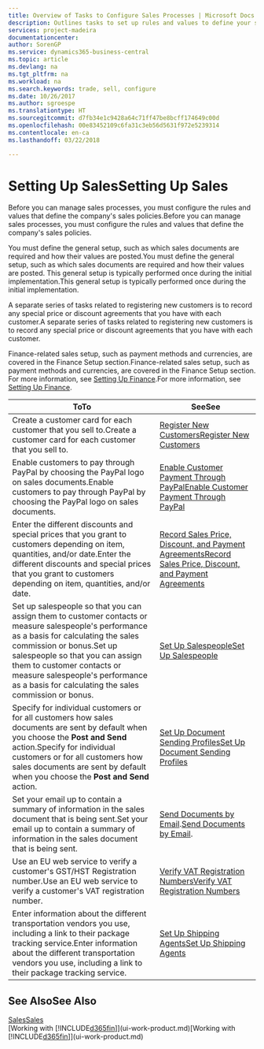 ```yaml
---
title: Overview of Tasks to Configure Sales Processes | Microsoft Docs
description: Outlines tasks to set up rules and values to define your sales policies and processes.
services: project-madeira
documentationcenter: 
author: SorenGP
ms.service: dynamics365-business-central
ms.topic: article
ms.devlang: na
ms.tgt_pltfrm: na
ms.workload: na
ms.search.keywords: trade, sell, configure
ms.date: 10/26/2017
ms.author: sgroespe
ms.translationtype: HT
ms.sourcegitcommit: d7fb34e1c9428a64c71ff47be8bcff174649c00d
ms.openlocfilehash: 00e83452109c6fa31c3eb56d5631f972e5239314
ms.contentlocale: en-ca
ms.lasthandoff: 03/22/2018

---
```

# <a name="setting-up-sales"></a><span data-ttu-id="f5c2b-103">Setting Up Sales</span><span class="sxs-lookup"><span data-stu-id="f5c2b-103">Setting Up Sales</span></span>
<span data-ttu-id="f5c2b-104">Before you can manage sales processes, you must configure the rules and values that define the company's sales policies.</span><span class="sxs-lookup"><span data-stu-id="f5c2b-104">Before you can manage sales processes, you must configure the rules and values that define the company's sales policies.</span></span>

<span data-ttu-id="f5c2b-105">You must define the general setup, such as which sales documents are required and how their values are posted.</span><span class="sxs-lookup"><span data-stu-id="f5c2b-105">You must define the general setup, such as which sales documents are required and how their values are posted.</span></span> <span data-ttu-id="f5c2b-106">This general setup is typically performed once during the initial implementation.</span><span class="sxs-lookup"><span data-stu-id="f5c2b-106">This general setup is typically performed once during the initial implementation.</span></span>

<span data-ttu-id="f5c2b-107">A separate series of tasks related to registering new customers is to record any special price or discount agreements that you have with each customer.</span><span class="sxs-lookup"><span data-stu-id="f5c2b-107">A separate series of tasks related to registering new customers is to record any special price or discount agreements that you have with each customer.</span></span>

<span data-ttu-id="f5c2b-108">Finance-related sales setup, such as payment methods and currencies, are covered in the Finance Setup section.</span><span class="sxs-lookup"><span data-stu-id="f5c2b-108">Finance-related sales setup, such as payment methods and currencies, are covered in the Finance Setup section.</span></span> <span data-ttu-id="f5c2b-109">For more information, see [Setting Up Finance](finance-setup-finance.md).</span><span class="sxs-lookup"><span data-stu-id="f5c2b-109">For more information, see [Setting Up Finance](finance-setup-finance.md).</span></span>

| <span data-ttu-id="f5c2b-110">To</span><span class="sxs-lookup"><span data-stu-id="f5c2b-110">To</span></span> | <span data-ttu-id="f5c2b-111">See</span><span class="sxs-lookup"><span data-stu-id="f5c2b-111">See</span></span> |
| --- | --- |
| <span data-ttu-id="f5c2b-112">Create a customer card for each customer that you sell to.</span><span class="sxs-lookup"><span data-stu-id="f5c2b-112">Create a customer card for each customer that you sell to.</span></span> |[<span data-ttu-id="f5c2b-113">Register New Customers</span><span class="sxs-lookup"><span data-stu-id="f5c2b-113">Register New Customers</span></span>](sales-how-register-new-customers.md) |
| <span data-ttu-id="f5c2b-114">Enable customers to pay through PayPal by choosing the PayPal logo on sales documents.</span><span class="sxs-lookup"><span data-stu-id="f5c2b-114">Enable customers to pay through PayPal by choosing the PayPal logo on sales documents.</span></span> |[<span data-ttu-id="f5c2b-115">Enable Customer Payment Through PayPal</span><span class="sxs-lookup"><span data-stu-id="f5c2b-115">Enable Customer Payment Through PayPal</span></span>](sales-how-enable-payment-service-extensions.md) |
| <span data-ttu-id="f5c2b-116">Enter the different discounts and special prices that you grant to customers depending on item, quantities, and/or date.</span><span class="sxs-lookup"><span data-stu-id="f5c2b-116">Enter the different discounts and special prices that you grant to customers depending on item, quantities, and/or date.</span></span> |[<span data-ttu-id="f5c2b-117">Record Sales Price, Discount, and Payment Agreements</span><span class="sxs-lookup"><span data-stu-id="f5c2b-117">Record Sales Price, Discount, and Payment Agreements</span></span>](sales-how-record-sales-price-discount-payment-agreements.md) |
| <span data-ttu-id="f5c2b-118">Set up salespeople so that you can assign them to customer contacts or measure salespeople's performance as a basis for calculating the sales commission or bonus.</span><span class="sxs-lookup"><span data-stu-id="f5c2b-118">Set up salespeople so that you can assign them to customer contacts or measure salespeople's performance as a basis for calculating the sales commission or bonus.</span></span> |[<span data-ttu-id="f5c2b-119">Set Up Salespeople</span><span class="sxs-lookup"><span data-stu-id="f5c2b-119">Set Up Salespeople</span></span>](sales-how-setup-salespeople.md) |
| <span data-ttu-id="f5c2b-120">Specify for individual customers or for all customers how sales documents are sent by default when you choose the **Post and Send** action.</span><span class="sxs-lookup"><span data-stu-id="f5c2b-120">Specify for individual customers or for all customers how sales documents are sent by default when you choose the **Post and Send** action.</span></span> |[<span data-ttu-id="f5c2b-121">Set Up Document Sending Profiles</span><span class="sxs-lookup"><span data-stu-id="f5c2b-121">Set Up Document Sending Profiles</span></span>](sales-how-setup-document-send-profiles.md) |
| <span data-ttu-id="f5c2b-122">Set your email up to contain a summary of information in the sales document that is being sent.</span><span class="sxs-lookup"><span data-stu-id="f5c2b-122">Set your email up to contain a summary of information in the sales document that is being sent.</span></span> |<span data-ttu-id="f5c2b-123">[Send Documents by Email](ui-how-send-documents-email.md).</span><span class="sxs-lookup"><span data-stu-id="f5c2b-123">[Send Documents by Email](ui-how-send-documents-email.md).</span></span> |
|<span data-ttu-id="f5c2b-124">Use an EU web service to verify a customer's GST/HST Registration number.</span><span class="sxs-lookup"><span data-stu-id="f5c2b-124">Use an EU web service to verify a customer's VAT registration number.</span></span>|[<span data-ttu-id="f5c2b-125">Verify VAT Registration Numbers</span><span class="sxs-lookup"><span data-stu-id="f5c2b-125">Verify VAT Registration Numbers</span></span>](finance-setup-vat.md)|
|<span data-ttu-id="f5c2b-126">Enter information about the different transportation vendors you use, including a link to their package tracking service.</span><span class="sxs-lookup"><span data-stu-id="f5c2b-126">Enter information about the different transportation vendors you use, including a link to their package tracking service.</span></span>|[<span data-ttu-id="f5c2b-127">Set Up Shipping Agents</span><span class="sxs-lookup"><span data-stu-id="f5c2b-127">Set Up Shipping Agents</span></span>](sales-how-to-set-up-shipping-agents.md)|

## <a name="see-also"></a><span data-ttu-id="f5c2b-128">See Also</span><span class="sxs-lookup"><span data-stu-id="f5c2b-128">See Also</span></span>
[<span data-ttu-id="f5c2b-129">Sales</span><span class="sxs-lookup"><span data-stu-id="f5c2b-129">Sales</span></span>](sales-manage-sales.md)  
<span data-ttu-id="f5c2b-130">[Working with [!INCLUDE[d365fin](includes/d365fin_md.md)]](ui-work-product.md)</span><span class="sxs-lookup"><span data-stu-id="f5c2b-130">[Working with [!INCLUDE[d365fin](includes/d365fin_md.md)]](ui-work-product.md)</span></span>

